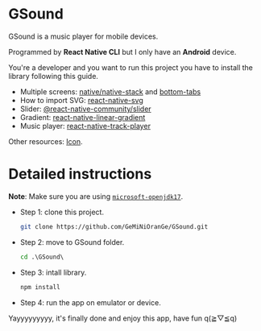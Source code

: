# GSound
GSound is a music player for mobile devices.

Programmed by **React Native CLI** but I only have an **Android** device.

You're a developer and you want to run this project you have to install the library following this guide.

* Multiple screens: [native/native-stack](https://reactnavigation.org/docs/getting-started/) and [bottom-tabs](https://reactnavigation.org/docs/tab-based-navigation/)
* How to import SVG: [react-native-svg](https://github.com/software-mansion/react-native-svg)
* Slider: [@react-native-community/slider](https://github.com/callstack/react-native-slider)
* Gradient: [react-native-linear-gradient](https://github.com/react-native-linear-gradient/react-native-linear-gradient)
* Music player: [react-native-track-player](https://react-native-track-player.js.org/docs/basics/installation)

Other resources: [Icon](https://iconoir.com/).

# Detailed instructions
**Note**: Make sure you are using [`microsoft-openjdk17`](https://reactnative.dev/docs/environment-setup?guide=native&platform=android&os=windows).
* Step 1: clone this project.
	```bash
	git clone https://github.com/GeMiNiOranGe/GSound.git
	```
* Step 2: move to GSound folder.
	```cmd
	cd .\GSound\
	```
* Step 3: intall library.
	```cmd
	npm install
	```
* Step 4: run the app on emulator or device.

Yayyyyyyyyy, it's finally done and enjoy this app, have fun q(≧▽≦q)